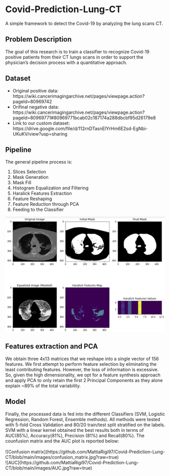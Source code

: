 # Covid-Prediction-Lung-CT
A simple framework to detect the Covid-19 by analyzing the lung scans CT.

<h2>Problem Description</h2>
The goal of this research is to train a classifier to recognize Covid-19 positive patients from their CT lungs scans in order to support the physician’s decision process with a quantitative approach.

<h2>Dataset</h2>
<ul>
<li> Original positive data: https://wiki.cancerimagingarchive.net/pages/viewpage.action?pageId=80969742 </li>
<li> Orifinal negative data: https://wiki.cancerimagingarchive.net/pages/viewpage.action?pageId=80969771#80969771bcab02c187174a288dbcbf95d26179e8 </li>
<li> Link to our custom dataset: https://drive.google.com/file/d/112rnDTasnEIYrHm6E2sd-EgNbi-UKuKV/view?usp=sharing </li>
</ul>

<h2>Pipeline</h2>
The general pipeline process is:
<p><ol>
<li> Slices Selection </li>
<li> Mask Generation </li>
<li> Mask Fill </li>
<li> Histogram Equalization and Filtering </li>
<li> Haralick Features Extraction </li>
<li> Feature Reshaping </li>
<li> Feature Reduction through PCA </li>
<li> Feeding to the Classifier </li>
</ol></p>

![Pipeline image](https://github.com/MattiaRigi97/Covid-Prediction-Lung-CT/blob/main/images/pipeline.jpg?raw=true)

<h2>Features extraction and PCA</h2>
We obtain three 4x13 matrices that we reshape into a single vector of 156 features. We first attempt to perform feature selection by eliminating the least contributing features. However, the loss of information is excessive. So, given the high dimensionality, we opt for a feature synthesis approach and apply PCA to only retain the first 2 Principal Components as they alone explain ~89% of the total variability.

<h2>Model</h2>
Finally, the processed data is fed into the different Classifiers (SVM, Logistic Regression, Random Forest, Ensemble methods). All methods were tested with 5-fold Cross Validation and 80/20 train/test split stratified on the labels. SVM with a linear kernel obtained the best results both in terms of AUC(85%), Accuracy(81%), Precision (81%) and Recall(80%). The counfusion matrix and the AUC plot is reported below: <br />
<br>
![Confusion matrix](https://github.com/MattiaRigi97/Covid-Prediction-Lung-CT/blob/main/images/confusion_matrix.jpg?raw=true) 
<br>
![AUC](https://github.com/MattiaRigi97/Covid-Prediction-Lung-CT/blob/main/images/AUC.jpg?raw=true)
